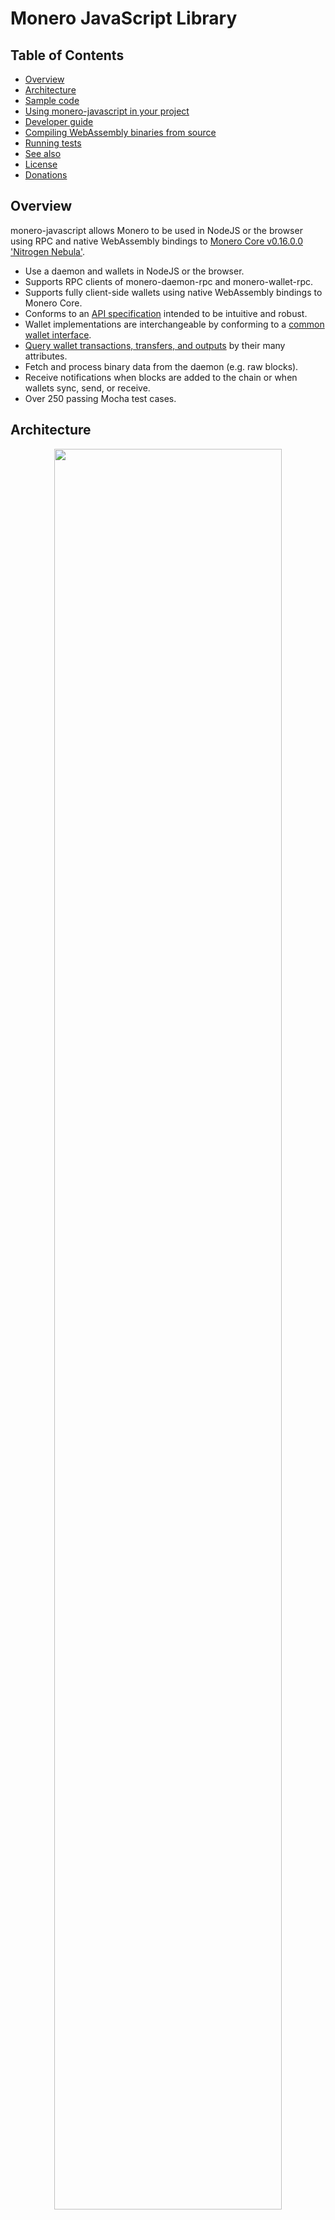 # Monero JavaScript Library

## Table of Contents

- [Overview](#overview)
- [Architecture](#architecture)
- [Sample code](#sample-code)
- [Using monero-javascript in your project](#using-monero-javascript-in-your-project)
- [Developer guide](#developer-guide)
- [Compiling WebAssembly binaries from source](#compiling-webassembly-binaries-from-source)
- [Running tests](#running-tests)
- [See also](#see-also)
- [License](#license)
- [Donations](#donations)

## Overview

monero-javascript allows Monero to be used in NodeJS or the browser using RPC and native WebAssembly bindings to [Monero Core v0.16.0.0 'Nitrogen Nebula'](https://web.getmonero.org/downloads/).

- Use a daemon and wallets in NodeJS or the browser.
- Supports RPC clients of monero-daemon-rpc and monero-wallet-rpc.
- Supports fully client-side wallets using native WebAssembly bindings to Monero Core.
- Conforms to an [API specification](https://moneroecosystem.org/monero-java/monero-spec.pdf) intended to be intuitive and robust.
- Wallet implementations are interchangeable by conforming to a [common wallet interface](https://moneroecosystem.org/monero-javascript/MoneroWallet.html).
- [Query wallet transactions, transfers, and outputs](docs/developer_guide/query_data_model.md) by their many attributes.
- Fetch and process binary data from the daemon (e.g. raw blocks).
- Receive notifications when blocks are added to the chain or when wallets sync, send, or receive.
- Over 250 passing Mocha test cases.

## Architecture

<p align="center">
	<img width="85%" height="auto" src="docs/architecture.png"/><br>
	<i>Wallet implementations use RPC or WebAssembly bindings to Monero Core and are interchangeable by conforming to a common interface, <a href="https://moneroecosystem.org/monero-javascript/MoneroWallet.html">MoneroWallet.js</a>.</i>
</p>

## Sample Code

This code introduces the API used in monero-javascript.  See the [JSDocs](https://moneroecosystem.org/monero-javascript/MoneroWallet.html) or [API specification](https://moneroecosystem.org/monero-java/monero-spec.pdf) for more detail.

```js
// import library
require("monero-javascript");

// connect to a daemon
let daemon = new MoneroDaemonRpc("http://localhost:38081", "superuser", "abctesting123"); 
let height = await daemon.getHeight();            // 1523651
let feeEstimate = await daemon.getFeeEstimate();  // 1014313512
let txsInPool = await daemon.getTxPool();         // get transactions in the pool

// open wallet on monero-wallet-rpc
let walletRpc = new MoneroWalletRpc("http://localhost:38083", "rpc_user", "abc123");
await walletRpc.openWallet("sample_wallet_rpc", "supersecretpassword123");
let primaryAddress = await walletRpc.getPrimaryAddress(); // 555zgduFhmKd2o8rPUz...
let balance = await walletRpc.getBalance();               // 533648366742
let txs = await walletRpc.getTxs();                       // get transactions containing transfers to/from the wallet

// create wallet from mnemonic phrase using WebAssembly bindings to Monero Core
let walletWasm = await MoneroWalletWasm.createWallet({
  path: "sample_wallet_wasm",
  password: "supersecretpassword123",
  networkType: "stagenet",
  serverUri: "http://localhost:38081",
  serverUsername: "superuser",
  serverPassword: "abctesting123",
  mnemonic: "hefty value scenic...",
  restoreHeight: 573936,
});

// synchronize with progress notifications
await walletWasm.sync(new class extends MoneroWalletListener {
  onSyncProgress(height, startHeight, endHeight, percentDone, message) {
    // feed a progress bar?
  }
});

// synchronize in the background
await walletWasm.startSyncing();

// listen for incoming transfers
let fundsReceived = false;
await walletWasm.addListener(new class extends MoneroWalletListener {
  onOutputReceived(output) {
    let amount = output.getAmount();
    let txHash = output.getTx().getHash();
    fundsReceived = true;
  }
});

// send funds from RPC wallet to WebAssembly wallet
let createdTx = await walletRpc.createTx({
  accountIndex: 0,
  address: await walletWasm.getAddress(1, 0),
  amount: new BigInteger("50000"), // amount to transfer in atomic units
  relay: false // create transaction and relay to the network if true
});
let fee = createdTx.getFee(); // "Are you sure you want to send... ?"
await walletRpc.relayTx(createdTx); // relay the transaction

// recipient receives unconfirmed funds within 10 seconds
await new Promise(function(resolve) { setTimeout(resolve, 10000); });
assert(fundsReceived);

// save and close WebAssembly wallet
await walletWasm.close(true);
```

## Using monero-javascript in your project

1. `cd your_project` or `mkdir your_project && cd your_project && npm init`
2. `npm install monero-javascript`
3. Add `require("monero-javascript")` to your application code.

If using RPC servers:
1. Download and install [Monero CLI](https://web.getmonero.org/downloads/).
2. Start monero-daemon-rpc, e.g.: `./monerod --stagenet` (or use a remote daemon).
3. Start monero-wallet-rpc, e.g.: `./monero-wallet-rpc --daemon-address http://localhost:38081 --stagenet --rpc-bind-port 38083 --rpc-login rpc_user:abc123 --wallet-dir ./`

## Developer Guide

(work in progress)

* [Installing prerequisites](docs/developer_guide/installing_prerequisite_software.md)
* [Getting started part 1: build a NodeJS application](docs/developer_guide/getting_started.md)
* [Getting started part 2: build a web application](docs/developer_guide/web_app_guide.md)
* [Creating wallets](docs/developer_guide/creating_wallets.md)
* [The data model: blocks, transactions, transfers, and outputs](docs/developer_guide/data_model.md)
* [Getting transactions, transfers, and outputs](docs/developer_guide/query_data_model.md)
* [Sending funds](docs/developer_guide/sending_funds.md)
* [Multisig wallets](docs/developer_guide/multisig_wallets.md)
* [View-only and offline wallets](docs/developer_guide/view_only_offline.md)

## Compiling WebAssembly binaries from source

This project uses WebAssembly to package and execute Monero Core's source code for use in a browser or other WebAssembly-supported environments.

Compiled WebAssembly binaries are committed to ./dist for convenience, but these files can be built independently from source code:

1. Install and activate emscripten
	1. Clone emscripten repository: `git clone https://github.com/emscripten-core/emsdk.git`
	2. `cd emsdk`
	3. `git pull && ./emsdk install latest-upstream && ./emsdk activate latest-upstream && source ./emsdk_env.sh`
	4. `export EMSCRIPTEN=/absolute/path/to/emsdk/upstream/emscripten` (change for your system)
2. Clone monero-javascript repository: `git clone https://github.com/monero-ecosystem/monero-javascript.git`
3. `cd monero-javascript`
4. `./bin/build_all.sh`

## Running tests

1. Start RPC servers
	1. Download and install [Monero CLI](https://web.getmonero.org/downloads/).
	2. Start monero-daemon-rpc, e.g.: `./monerod --stagenet` (or use a remote daemon).
	3. Start monero-wallet-rpc, e.g.: `./monero-wallet-rpc --daemon-address http://localhost:38081 --stagenet --rpc-bind-port 38083 --rpc-login rpc_user:abc123 --wallet-dir ./`
2. Clone monero-javascript repository: `git clone https://github.com/monero-ecosystem/monero-javascript.git`
3. `cd monero-javascript`
4. Configure the appropriate RPC endpoints and authentication by modifying `WALLET_RPC_CONFIG` and `DAEMON_RPC_CONFIG` in [TestUtils.js](src/test/utils/TestUtils.js).

### Running tests in NodeJS

* Run all tests: `npm test`
* Run tests by their description: `node_modules/mocha/bin/mocha src/test/TestAll --grep "Can get transactions" --timeout 2000000`

### Running tests in the browser

1. `./bin/build_browser_tests.sh`
2. Open browser to http://localhost:9100/tests.html

## See Also

* [monero-java](https://github.com/monero-ecosystem/monero-java)
* [monero-cpp-library](https://github.com/woodser/monero-cpp-library)
* [xmr-sample-app](https://github.com/woodser/xmr-sample-app/) - sample web app template (under development)
* [monerostresstester.com](https://github.com/woodser/monerostresstester.com) - sends repeated txs to self to stress test the network (under development)
* [monerowebwallet.com](https://github.com/woodser/monerowebwallet.com) - open-source, client-side web wallet (under development)

## License

This project is licensed under MIT.

## Donations

If this library brings you value, please consider donating.

<p align="center">
	<img src="donate.png" width="115" height="115"/><br>
	<code>46FR1GKVqFNQnDiFkH7AuzbUBrGQwz2VdaXTDD4jcjRE8YkkoTYTmZ2Vohsz9gLSqkj5EM6ai9Q7sBoX4FPPYJdGKQQXPVz</code>
</p>
